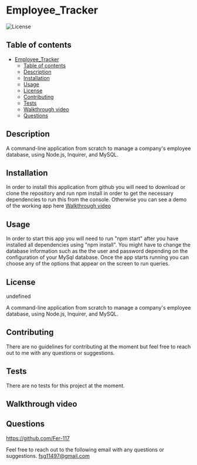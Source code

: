 # Employee_Tracker

![License](https://img.shields.io/badge/license--GREEN.svg)

## Table of contents

- [Employee\_Tracker](#employee_tracker)
  - [Table of contents](#table-of-contents)
  - [Description](#description)
  - [Installation](#installation)
  - [Usage](#usage)
  - [License](#license)
  - [Contributing](#contributing)
  - [Tests](#tests)
  - [Walkthrough video](#walkthrough-video)
  - [Questions](#questions)

## Description

A command-line application from scratch to manage a company's employee database, using Node.js, Inquirer, and MySQL.

## Installation

In order to install this application from github you will need to download or clone the repository and run npm install in order to get the necessary dependencies to run this from the console. Otherwise you can see a demo of the working app here [Walkthrough video](#walkthrough-video)

## Usage

In order to start this app you will need to run "npm start" after you have installed all dependencies using "npm install". You might have to change the database information such as the the user and password depending on the configuration of your MySql database. Once the app starts running you can choose any of the options that appear on the screen to run queries.

## License

undefined

A command-line application from scratch to manage a company's employee database, using Node.js, Inquirer, and MySQL.

## Contributing

There are no guidelines for contributing at the moment but feel free to reach out to me with any questions or suggestions.

## Tests

There are no tests for this project at the moment.

## Walkthrough video

## Questions

https://github.com/Fer-117

Feel free to reach out to the following email with any questions or suggestions.
fsg11497@gmail.com
